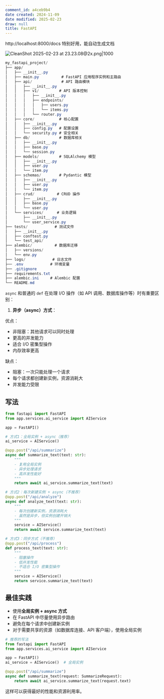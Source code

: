 ```yaml
---
comment_id: a4ceb9b4
date created: 2024-11-09
date modified: 2025-02-23
draw: null
title: FastAPI
---
```

http://localhost:8000/docs 特别好用，能自动生成文档

![CleanShot 2025-02-23 at 23.23.08@2x.png|1000](https://imagehosting4picgo.oss-cn-beijing.aliyuncs.com/imagehosting/fix-dir%2Fmedia%2Fmedia_NTodROYXzX%2F2025%2F02%2F23%2F23-23-19-aea6ab6cdd38013ed2398d4e24594ef8-CleanShot%202025-02-23%20at%2023.23.08-2x-f3c78b.png)

```Java
my_fastapi_project/
├── app/
│   ├── __init__.py
│   ├── main.py          # FastAPI 应用程序实例和主路由
│   ├── api/             # API 路由模块
│   │   ├── __init__.py
│   │   ├── v1/         # API 版本控制
│   │   │   ├── __init__.py
│   │   │   ├── endpoints/
│   │   │   │   ├── users.py
│   │   │   │   └── items.py
│   │   │   └── router.py
│   ├── core/           # 核心配置
│   │   ├── __init__.py
│   │   ├── config.py   # 配置设置
│   │   └── security.py # 安全相关
│   ├── db/             # 数据库相关
│   │   ├── __init__.py
│   │   ├── base.py
│   │   └── session.py
│   ├── models/         # SQLAlchemy 模型
│   │   ├── __init__.py
│   │   ├── user.py
│   │   └── item.py
│   ├── schemas/        # Pydantic 模型
│   │   ├── __init__.py
│   │   ├── user.py
│   │   └── item.py
│   ├── crud/          # CRUD 操作
│   │   ├── __init__.py
│   │   ├── base.py
│   │   └── user.py
│   └── services/      # 业务逻辑
│       ├── __init__.py
│       └── user_service.py
├── tests/            # 测试文件
│   ├── __init__.py
│   ├── conftest.py
│   └── test_api/
├── alembic/          # 数据库迁移
│   ├── versions/
│   └── env.py
├── logs/            # 日志文件
├── .env            # 环境变量
├── .gitignore
├── requirements.txt
├── alembic.ini     # Alembic 配置
└── README.md
```

`async` 和普通的 `def` 在处理 I/O 操作（如 API 调用、数据库操作等）时有重要区别：

1. **异步（async）方式**：

优点：

- 非阻塞：其他请求可以同时处理
- 更高的并发能力
- 适合 I/O 密集型操作
- 内存效率更高

缺点：

- 阻塞：一次只能处理一个请求
- 每个请求都创建新实例，资源消耗大
- 并发能力受限

## 写法

```python:app/main.py
from fastapi import FastAPI
from app.services.ai_service import AIService

app = FastAPI()

# 方式1：全局实例 + async（推荐）
ai_service = AIService()

@app.post("/api/summarize")
async def summarize_text(text: str):
    """
    - 复用全局实例
    - 异步处理请求
    - 高并发性能好
    """
    return await ai_service.summarize_text(text)

# 方式2：每次新建实例 + async（不推荐）
@app.post("/api/analyze")
async def analyze_text(text: str):
    """
    - 每次创建新实例，资源消耗大
    - 虽然是异步，但实例创建开销大
    """
    service = AIService()
    return await service.summarize_text(text)

# 方式3：同步方式（不推荐）
@app.post("/api/process")
def process_text(text: str):
    """
    - 阻塞操作
    - 低并发性能
    - 不适合 I/O 密集型操作
    """
    service = AIService()
    return service.summarize_text(text)
```

## 最佳实践

- 使用**全局实例 + async 方式**
- 在 FastAPI 中尽量使用异步路由
- 避免在每个请求中创建新实例
- 对于需要共享的资源（如数据库连接、API 客户端），使用全局实例

```python:app/main.py
# 推荐的写法
from fastapi import FastAPI
from app.services.ai_service import AIService

app = FastAPI()
ai_service = AIService()  # 全局实例

@app.post("/api/summarize")
async def summarize_text(request: SummarizeRequest):
    return await ai_service.summarize_text(request.text)
```

这样可以获得最好的性能和资源利用率。
